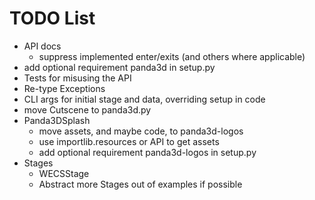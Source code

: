 TODO List
=========

* API docs
  * suppress implemented enter/exits (and others where applicable)
* add optional requirement panda3d in setup.py
* Tests for misusing the API
* Re-type Exceptions
* CLI args for initial stage and data, overriding setup in code
* move Cutscene to panda3d.py
* Panda3DSplash
  * move assets, and maybe code, to panda3d-logos
  * use importlib.resources or API to get assets
  * add optional requirement panda3d-logos in setup.py
* Stages
  * WECSStage
  * Abstract more Stages out of examples if possible
